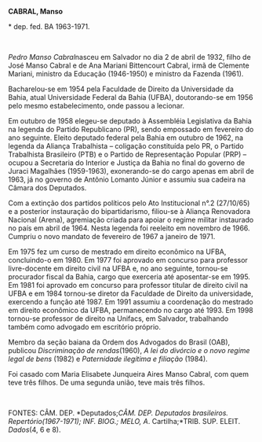 **CABRAL, Manso**

\* dep. fed. BA 1963-1971.

 

*Pedro Manso Cabral*nasceu em Salvador no dia 2 de abril de 1932, filho
de José Manso Cabral e de Ana Mariani Bittencourt Cabral, irmã de
Clemente Mariani, ministro da Educação (1946-1950) e ministro da Fazenda
(1961).

Bacharelou-se em 1954 pela Faculdade de Direito da Universidade da
Bahia, atual Universidade Federal da Bahia (UFBA), doutorando-se em 1956
pelo mesmo estabelecimento, onde passou a lecionar.

Em outubro de 1958 elegeu-se deputado à Assembléia Legislativa da Bahia
na legenda do Partido Republicano (PR), sendo empossado em fevereiro do
ano seguinte. Eleito deputado federal pela Bahia em outubro de 1962, na
legenda da Aliança Trabalhista – coligação constituída pelo PR, o
Partido Trabalhista Brasileiro (PTB) e o Partido de Representação
Popular (PRP) – ocupou a Secretaria do Interior e Justiça da Bahia no
final do governo de Juraci Magalhães (1959-1963), exonerando-se do cargo
apenas em abril de 1963, já no governo de Antônio Lomanto Júnior e
assumiu sua cadeira na Câmara dos Deputados.

Com a extinção dos partidos políticos pelo Ato Institucional n°.2
(27/10/65) e a posterior instauração do bipartidarismo, filiou-se à
Aliança Renovadora Nacional (Arena), agremiação criada para apoiar o
regime militar instaurado no país em abril de 1964. Nesta legenda foi
reeleito em novembro de 1966. Cumpriu o novo mandato de fevereiro de
1967 a janeiro de 1971.

Em 1975 fez um curso de mestrado em direito econômico na UFBA,
concluindo-o em 1980. Em 1977 foi aprovado em concurso para professor
livre-docente em direito civil na UFBA e, no ano seguinte, tornou-se
procurador fiscal da Bahia, cargo que exerceria até aposentar-se em
1995. Em 1981 foi aprovado em concurso para professor titular de direito
civil na UFBA e em 1984 tornou-se diretor da Faculdade de Direito da
universidade, exercendo a função até 1987. Em 1991 assumiu a coordenação
do mestrado em direito econômico da UFBA, permanecendo no cargo até
1993. Em 1998 tornou-se professor de direito na Unifacs, em Salvador,
trabalhando também como advogado em escritório próprio.

Membro da seção baiana da Ordem dos Advogados do Brasil (OAB), publicou
*Discriminação de rendas*(1960), *A lei do divórcio e o novo regime
legal de bens* (1982) e *Paternidade ilegítima e filiação* (1984).

Foi casado com Maria Elisabete Junqueira Aires Manso Cabral, com quem
teve três filhos. De uma segunda união, teve mais três filhos.

 

FONTES: CÂM. DEP. *Deputados;*CÂM. DEP. *Deputados brasileiros.
Repertório*(1967-1971); INF. BIOG.; MELO, A*. Cartilha;*TRIB. SUP.
ELEIT. *Dados*(4, 6 e 8).
